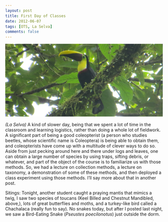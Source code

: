 ```yaml
---
layout: post
title: First Day of Classes
date: 2012-06-07
tags: [OTS, La Selva]
comments: false
---
```

![toucan](/images/img_0330-toucan-crop.jpg)

*(La Selva)* A kind of slower day, being that we spent a lot of time in the classroom and learning logistics, rather than doing a whole lot of fieldwork. A significant part of being a good coleopterist (a person who studies beetles, whose scientific name is Coleoptera) is being able to obtain them, and coleopterists have come up with a multitude of clever ways to do so. Aside from just pecking around here and there under logs and leaves, one can obtain a large number of species by using traps, sifting debris, or whatever, and part of the object of the course is to familiarize us with those methods. So, we had a lecture on collection methods, a lecture on taxonomy, a demonstration of some of these methods, and then deployed a class experiment using those methods. I’ll say more about that in another post.

Sitings: Tonight, another student caught a praying mantis that mimics a twig, I saw two species of toucans (Keel Billed and Chestnut Mandibled, above,), lots of great butterflies and moths, and a turkey-like bird called a Chachalaca (really fun to say). No snakes today, but after I posted last night, we saw a Bird-Eating Snake (*Pseustes poecilonotus*) just outside the dorm.
